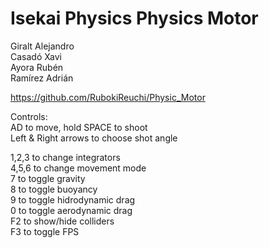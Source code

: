 # Isekai Physics Physics Motor  
  
Giralt Alejandro  
Casadó Xavi  
Ayora Rubén  
Ramírez Adrián  
  
https://github.com/RubokiReuchi/Physic_Motor  
  
Controls:  
AD to move, hold SPACE to shoot  
Left & Right arrows to choose shot angle  
  
1,2,3 to change integrators  
4,5,6 to change movement mode  
7 to toggle gravity  
8 to toggle buoyancy  
9 to toggle hidrodynamic drag  
0 to toggle aerodynamic drag  
F2 to show/hide colliders  
F3 to toggle FPS  
  
